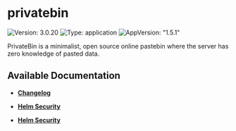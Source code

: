 # privatebin

![Version: 3.0.20](https://img.shields.io/badge/Version-3.0.20-informational?style=flat-square) ![Type: application](https://img.shields.io/badge/Type-application-informational?style=flat-square) ![AppVersion: "1.5.1"](https://img.shields.io/badge/AppVersion-"1.5.1"-informational?style=flat-square)

PrivateBin is a minimalist, open source online pastebin where the server has zero knowledge of pasted data.

## Available Documentation

- [**Changelog**](CHANGELOG)

- [**Helm Security**](container-security)

- [**Helm Security**](helm-security)

